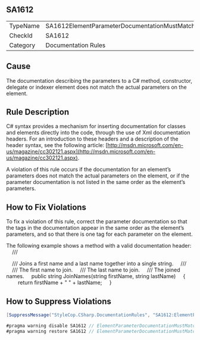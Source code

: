 ﻿## SA1612

<table>
<tr>
  <td>TypeName</td>
  <td>SA1612ElementParameterDocumentationMustMatchElementParameters</td>
</tr>
<tr>
  <td>CheckId</td>
  <td>SA1612</td>
</tr>
<tr>
  <td>Category</td>
  <td>Documentation Rules</td>
</tr>
</table>

## Cause

The documentation describing the parameters to a C# method, constructor, delegate or indexer element does not match the actual parameters on the element.

## Rule Description

C# syntax provides a mechanism for inserting documentation for classes and elements directly into the code, through the use of Xml documentation headers. For an introduction to these headers and a description of the header syntax, see the following article: [http://msdn.microsoft.com/en-us/magazine/cc302121.aspx](http://msdn.microsoft.com/en-us/magazine/cc302121.aspx).

A violation of this rule occurs if the documentation for an element’s parameters does not match the actual parameters on the element, or if the parameter documentation is not listed in the same order as the element’s parameters.

## How to Fix Violations

To fix a violation of this rule, correct the parameter documentation so that the <param> tags in the documentation appear in the same order as the element’s parameters, and so that there is one <param> tag for each parameter on the element.

The following example shows a method with a valid documentation header:
    /// <summary>
    /// Joins a first name and a last name together into a single string.
    /// </summary>
    /// <param name="firstName">The first name to join.</param>
    /// <param name="lastName">The last name to join.</param>
    /// <returns>The joined names.</returns>
    public string JoinNames(string firstName, string lastName)
    {
        return firstName + " " + lastName;
    }

## How to Suppress Violations

```csharp
[SuppressMessage("StyleCop.CSharp.DocumentationRules", "SA1612:ElementParameterDocumentationMustMatchElementParameters", Justification = "Reviewed.")]
```

```csharp
#pragma warning disable SA1612 // ElementParameterDocumentationMustMatchElementParameters
#pragma warning restore SA1612 // ElementParameterDocumentationMustMatchElementParameters
```
